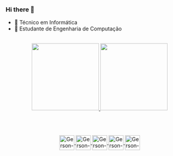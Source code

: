 ### Hi there 👋

<!--
**gersonconcilio/gersonconcilio** is a ✨ _special_ ✨ repository because its `README.md` (this file) appears on your GitHub profile.

Here are some ideas to get you started:
-->

- 🔭 Técnico em Informática
- 🌱 Estudante de Engenharia de Computação

<!-- QUADRO DE STATUS -->
<div align="center"><br>
  <a href="https://github.com/gersonconcilio">
  <img height="180em" src="https://github-readme-stats.vercel.app/api?username=gersonconcilio&show_icons=true&theme=prussian&include_all_commits=true&count_private=true"/>
  <img height="180em" src="https://github-readme-stats.vercel.app/api/top-langs/?username=gersonconcilio&layout=compact&langs_count=7&theme=prussian"/>
</div><br>
  
  ##
  
 <!-- LINGUAGENS -->  
<div style="display: inline_block" align="center"><br>
  <img align="center" alt="Gerson-C" height="40" width="40" src="https://cdn.jsdelivr.net/gh/devicons/devicon/icons/c/c-original.svg"/>
  <img align="center" alt="Gerson-Cpp" height="40" width="40" src="https://cdn.jsdelivr.net/gh/devicons/devicon/icons/cplusplus/cplusplus-original.svg"/>
  <img align="center" alt="Gerson-Python" height="40" width="40" src="https://cdn.jsdelivr.net/gh/devicons/devicon/icons/python/python-original.svg" />
  <img align="center" alt="Gerson-Jupyter" height="40" width="40" src="https://cdn.jsdelivr.net/gh/devicons/devicon/icons/jupyter/jupyter-original-wordmark.svg"/>
  <img align="center" alt="Gerson-R" height="40" width="40" src="https://cdn.jsdelivr.net/gh/devicons/devicon/icons/r/r-original.svg" />
</div>
